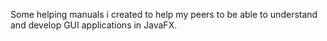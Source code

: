Some helping manuals i created to help my peers to be able to understand and develop GUI applications in JavaFX.